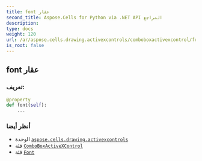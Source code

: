 ```yaml
---
title: font عقار
second_title: Aspose.Cells for Python via .NET API المراجع
description:
type: docs
weight: 120
url: /ar/aspose.cells.drawing.activexcontrols/comboboxactivexcontrol/font/
is_root: false
---
```

##  font عقار
###  تعريف:
```python
@property
def font(self):
    ...
```

###  أنظر أيضا
* الوحدة [`aspose.cells.drawing.activexcontrols`](../../)
* فئة [`ComboBoxActiveXControl`](/cells/python-net/ar/aspose.cells.drawing.activexcontrols/comboboxactivexcontrol)
* فئة [`Font`](/cells/python-net/ar/aspose.cells/font)
